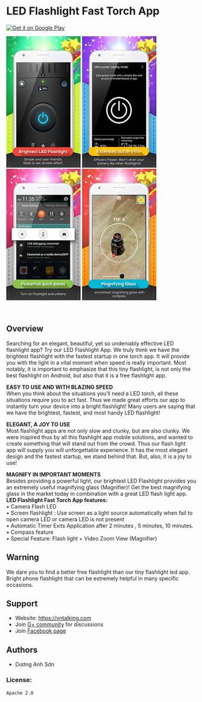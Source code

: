 # LED Flashlight Fast Torch App
  
[<img alt="Get it on Google Play" height="80" src="https://play.google.com/intl/en_us/badges/images/generic/en_badge_web_generic.png">](https://play.google.com/store/apps/details?id=com.smobileteam.flashlight)

![](screenshots/1.png) ![](screenshots/2.png?raw=true) ![](screenshots/3.png?raw=true) ![](screenshots/4.png?raw=true) 

<br>

Overview
---
Searching for an elegant, beautiful, yet so undeniably effective LED flashlight app? Try our LED Flashlight App. We truly think we have the brightest flashlight with the fastest startup in one torch app. It will provide you with the light in a vital moment when speed is really important. Most notably, it is important to emphasize that this tiny flashlight, is not only the best flashlight on Android, but also that it is a free flashlight app.

<b>EASY TO USE AND WITH BLAZING SPEED</b><br>
When you think about the situations you’ll need a LED torch, all these situations require you to act fast. Thus we made great efforts our app to instantly turn your device into a bright flashlight! Many users are saying that we have the brightest, fastest, and most handy LED flashlight!

<b>ELEGANT, A JOY TO USE</b><br>
Most flashlight apps are not only slow and clunky, but are also clunky. We were inspired thus by all this flashlight app mobile solutions, and wanted to create something that will stand out from the crowd. Thus our flash light app will supply you will unforgettable experience. It has the most elegant design and the fastest startup, we stand behind that. But, also, it is a joy to use!

<b>MAGNIFY IN IMPORTANT MOMENTS</b><br>
Besides providing a powerful light, our brightest LED Flashlight provides you an extremely useful magnifying glass (Magnifier)! Get the best magnifying glass in the market today in combination with a great LED flash light app.
<br>
<b>LED Flashlight Fast Torch App features:</b><br>
• Camera Flash LED<br>
• Screen flashlight : Use screen as a light source automatically when fail to open camera LED or camera LED is not present<br>
• Automatic Timer Exits Application after 2 minutes , 5 minutes, 10 minutes.<br>
• Compass feature<br>
• Special Feature: Flash light + Video Zoom View (Magnifier)<br>

Warning
---

We dare you to find a better free flashlight than our tiny flashlight led app.
Bright phone flashlight that can be extremely helpful in many specific occasions.


Support
---
 - Website: https://vntalking.com
 - Join [G+ community](https://plus.google.com/u/0/108422452411886458934) for discussions
 - Join [Facebook page](https://www.facebook.com/vntalking/)


Authors
---
- Dương Anh Sơn

### License: 

    Apache 2.0
